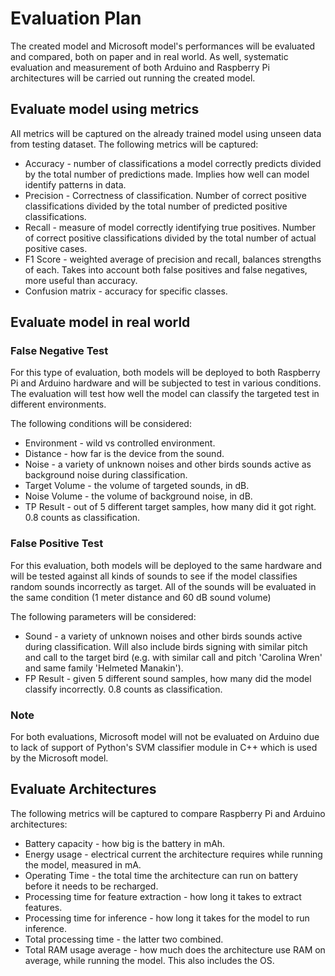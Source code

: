 Evaluation Plan
===============

The created model and Microsoft model's performances will be evaluated and compared,
both on paper and in real world. As well, systematic evaluation and measurement of both
Arduino and Raspberry Pi architectures will be carried out running the created model.

## Evaluate model using metrics

All metrics will be captured on the already trained model using unseen data from testing dataset.
The following metrics will be captured:
* Accuracy - number of classifications a model correctly predicts divided by the
total number of predictions made. Implies how well can model identify patterns in data.
* Precision - Correctness of classification. Number of correct positive classifications
divided by the total number of predicted positive classifications.
* Recall - measure of model correctly identifying true positives. Number of correct positive
classifications divided by the total number of actual positive cases.
* F1 Score - weighted average of precision and recall, balances strengths of each. Takes into
account both false positives and false negatives, more useful than accuracy.
* Confusion matrix - accuracy for specific classes.

## Evaluate model in real world

### False Negative Test

For this type of evaluation, both models will be deployed to both Raspberry Pi and Arduino hardware
and will be subjected to test in various conditions. The evaluation will test how well
the model can classify the targeted test in different environments.

The following conditions will be considered:
* Environment - wild vs controlled environment.
* Distance - how far is the device from the sound.
* Noise - a variety of unknown noises and other birds sounds active as background noise
during classification.
* Target Volume - the volume of targeted sounds, in dB.
* Noise Volume - the volume of background noise, in dB.
* TP Result - out of 5 different target samples, how many did it got right. 0.8 counts as classification.

### False Positive Test

For this evaluation, both models will be deployed to the same hardware and will be tested against
all kinds of sounds to see if the model classifies random sounds incorrectly as target.
All of the sounds will be evaluated in the same condition (1 meter distance and
60 dB sound volume)

The following parameters will be considered:
* Sound - a variety of unknown noises and other birds sounds active during classification. Will
also include birds signing with similar pitch and call to the target bird (e.g. with similar call
and pitch 'Carolina Wren' and same family 'Helmeted Manakin').
* FP Result - given 5 different sound samples, how many did the model classify incorrectly. 0.8 counts as classification.

### Note

For both evaluations, Microsoft model will not be evaluated on Arduino due to lack of support of
Python's SVM classifier module in C++ which is used by the Microsoft model.

## Evaluate Architectures

The following metrics will be captured to compare Raspberry Pi and Arduino architectures:

* Battery capacity - how big is the battery in mAh.
* Energy usage - electrical current the architecture requires while running the model,
measured in mA.
* Operating Time - the total time the architecture can run on battery before it needs
to be recharged.
* Processing time for feature extraction - how long it takes to extract features.
* Processing time for inference - how long it takes for the model to run inference.
* Total processing time - the latter two combined.
* Total RAM usage average - how much does the architecture use RAM on average, while
running the model. This also includes the OS.
